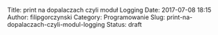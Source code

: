 Title: print na dopalaczach czyli moduł Logging
Date: 2017-07-08 18:15
Author: filipgorczynski
Category: Programowanie
Slug: print-na-dopalaczach-czyli-modul-logging
Status: draft


